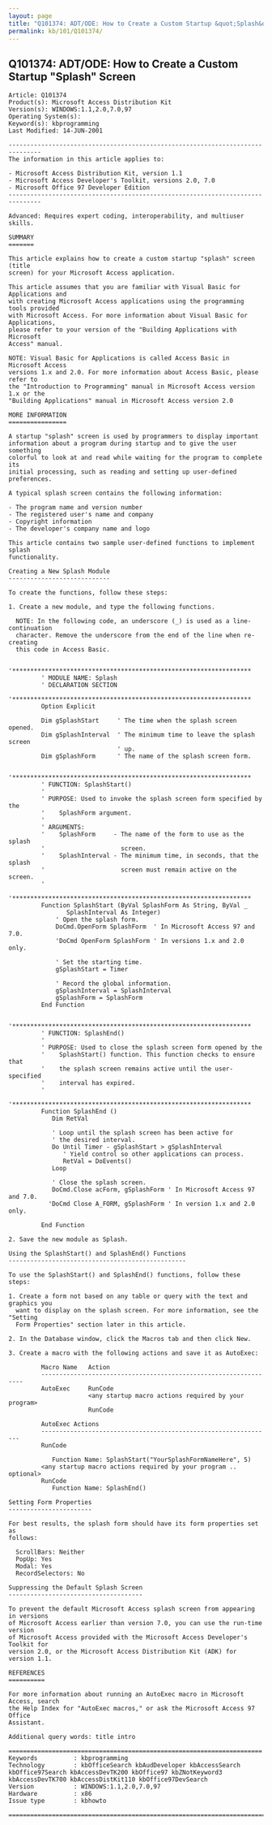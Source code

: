 ```yaml
---
layout: page
title: "Q101374: ADT/ODE: How to Create a Custom Startup &quot;Splash&quot; Screen"
permalink: kb/101/Q101374/
---
```


## Q101374: ADT/ODE: How to Create a Custom Startup &quot;Splash&quot; Screen

	Article: Q101374
	Product(s): Microsoft Access Distribution Kit
	Version(s): WINDOWS:1.1,2.0,7.0,97
	Operating System(s): 
	Keyword(s): kbprogramming
	Last Modified: 14-JUN-2001
	
	-------------------------------------------------------------------------------
	The information in this article applies to:
	
	- Microsoft Access Distribution Kit, version 1.1 
	- Microsoft Access Developer's Toolkit, versions 2.0, 7.0 
	- Microsoft Office 97 Developer Edition 
	-------------------------------------------------------------------------------
	
	Advanced: Requires expert coding, interoperability, and multiuser skills.
	
	SUMMARY
	=======
	
	This article explains how to create a custom startup "splash" screen (title
	screen) for your Microsoft Access application.
	
	This article assumes that you are familiar with Visual Basic for Applications and
	with creating Microsoft Access applications using the programming tools provided
	with Microsoft Access. For more information about Visual Basic for Applications,
	please refer to your version of the "Building Applications with Microsoft
	Access" manual.
	
	NOTE: Visual Basic for Applications is called Access Basic in Microsoft Access
	versions 1.x and 2.0. For more information about Access Basic, please refer to
	the "Introduction to Programming" manual in Microsoft Access version 1.x or the
	"Building Applications" manual in Microsoft Access version 2.0
	
	MORE INFORMATION
	================
	
	A startup "splash" screen is used by programmers to display important
	information about a program during startup and to give the user something
	colorful to look at and read while waiting for the program to complete its
	initial processing, such as reading and setting up user-defined preferences.
	
	A typical splash screen contains the following information:
	
	- The program name and version number
	- The registered user's name and company
	- Copyright information
	- The developer's company name and logo
	
	This article contains two sample user-defined functions to implement splash
	functionality.
	
	Creating a New Splash Module
	----------------------------
	
	To create the functions, follow these steps:
	
	1. Create a new module, and type the following functions.
	
	  NOTE: In the following code, an underscore (_) is used as a line- continuation
	  character. Remove the underscore from the end of the line when re-creating
	  this code in Access Basic.
	
	         '******************************************************************
	         ' MODULE NAME: Splash
	         ' DECLARATION SECTION
	         '******************************************************************
	         Option Explicit
	
	         Dim gSplashStart     ' The time when the splash screen opened.
	         Dim gSplashInterval  ' The minimum time to leave the splash screen
	                              ' up.
	         Dim gSplashForm      ' The name of the splash screen form.
	
	         '******************************************************************
	         ' FUNCTION: SplashStart()
	         '
	         ' PURPOSE: Used to invoke the splash screen form specified by the
	         '    SplashForm argument.
	         '
	         ' ARGUMENTS:
	         '    SplashForm     - The name of the form to use as the splash
	         '                     screen.
	         '    SplashInterval - The minimum time, in seconds, that the splash
	         '                     screen must remain active on the screen.
	         '
	         '******************************************************************
	         Function SplashStart (ByVal SplashForm As String, ByVal _
	                SplashInterval As Integer)
	             ' Open the splash form.
	             DoCmd.OpenForm SplashForm  ' In Microsoft Access 97 and 7.0.
	             'DoCmd OpenForm SplashForm ' In versions 1.x and 2.0 only.
	
	             ' Set the starting time.
	             gSplashStart = Timer
	
	             ' Record the global information.
	             gSplashInterval = SplashInterval
	             gSplashForm = SplashForm
	         End Function
	
	         '******************************************************************
	         ' FUNCTION: SplashEnd()
	         '
	         ' PURPOSE: Used to close the splash screen form opened by the
	         '    SplashStart() function. This function checks to ensure that
	         '    the splash screen remains active until the user-specified
	         '    interval has expired.
	         '
	         '******************************************************************
	         Function SplashEnd ()
	            Dim RetVal
	
	            ' Loop until the splash screen has been active for
	            ' the desired interval.
	            Do Until Timer - gSplashStart > gSplashInterval
	               ' Yield control so other applications can process.
	               RetVal = DoEvents()
	            Loop
	
	            ' Close the splash screen.
	            DoCmd.Close acForm, gSplashForm ' In Microsoft Access 97 and 7.0.
	           'DoCmd Close A_FORM, gSplashForm ' In version 1.x and 2.0 only.
	
	         End Function
	
	2. Save the new module as Splash.
	
	Using the SplashStart() and SplashEnd() Functions
	-------------------------------------------------
	
	To use the SplashStart() and SplashEnd() functions, follow these steps:
	
	1. Create a form not based on any table or query with the text and graphics you
	  want to display on the splash screen. For more information, see the "Setting
	  Form Properties" section later in this article.
	
	2. In the Database window, click the Macros tab and then click New.
	
	3. Create a macro with the following actions and save it as AutoExec:
	
	         Macro Name   Action
	         -----------------------------------------------------------------
	         AutoExec     RunCode
	                      <any startup macro actions required by your program>
	                      RunCode
	
	         AutoExec Actions
	         ----------------------------------------------------------------
	         RunCode
	
	            Function Name: SplashStart("YourSplashFormNameHere", 5)
	         <any startup macro actions required by your program .. optional>
	         RunCode
	            Function Name: SplashEnd()
	
	Setting Form Properties
	-----------------------
	
	For best results, the splash form should have its form properties set as
	follows:
	
	  ScrollBars: Neither
	  PopUp: Yes
	  Modal: Yes
	  RecordSelectors: No
	
	Suppressing the Default Splash Screen
	-------------------------------------
	
	To prevent the default Microsoft Access splash screen from appearing in versions
	of Microsoft Access earlier than version 7.0, you can use the run-time version
	of Microsoft Access provided with the Microsoft Access Developer's Toolkit for
	version 2.0, or the Microsoft Access Distribution Kit (ADK) for version 1.1.
	
	REFERENCES
	==========
	
	For more information about running an AutoExec macro in Microsoft Access, search
	the Help Index for "AutoExec macros," or ask the Microsoft Access 97 Office
	Assistant.
	
	Additional query words: title intro
	
	======================================================================
	Keywords          : kbprogramming 
	Technology        : kbOfficeSearch kbAudDeveloper kbAccessSearch kbOffice97Search kbAccessDevTK200 kbOffice97 kbZNotKeyword3 kbAccessDevTK700 kbAccessDistKit110 kbOffice97DevSearch
	Version           : WINDOWS:1.1,2.0,7.0,97
	Hardware          : x86
	Issue type        : kbhowto
	
	=============================================================================
	
